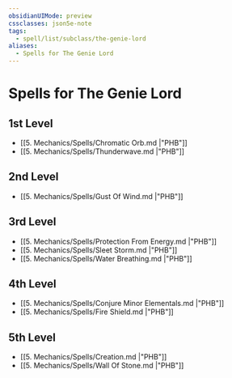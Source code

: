 ```yaml
---
obsidianUIMode: preview
cssclasses: json5e-note
tags:
  - spell/list/subclass/the-genie-lord
aliases:
  - Spells for The Genie Lord
---
```

# Spells for The Genie Lord

## 1st Level

- [[5. Mechanics/Spells/Chromatic Orb.md \|"PHB"]] 
- [[5. Mechanics/Spells/Thunderwave.md \|"PHB"]] 

## 2nd Level

- [[5. Mechanics/Spells/Gust Of Wind.md \|"PHB"]] 

## 3rd Level

- [[5. Mechanics/Spells/Protection From Energy.md \|"PHB"]] 
- [[5. Mechanics/Spells/Sleet Storm.md \|"PHB"]] 
- [[5. Mechanics/Spells/Water Breathing.md \|"PHB"]] 

## 4th Level

- [[5. Mechanics/Spells/Conjure Minor Elementals.md \|"PHB"]] 
- [[5. Mechanics/Spells/Fire Shield.md \|"PHB"]] 

## 5th Level

- [[5. Mechanics/Spells/Creation.md \|"PHB"]] 
- [[5. Mechanics/Spells/Wall Of Stone.md \|"PHB"]]
